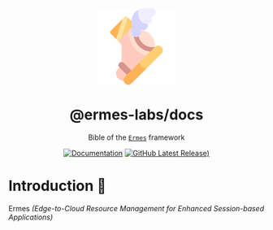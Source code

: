 <div align="center">
  
<br>

<img src="./docs/public/icon.png" width="30%">

<h1>@ermes-labs/docs</h1>

Bible of the [`Ermes`](https://ermes-labs.github.io/docs) framework

[![Documentation](https://img.shields.io/badge/ermes-docs-8CA1AF?style=flat-square&logo=read-the-docs)](https://go.dev/)
[![GitHub Latest Release)](https://img.shields.io/github/v/release/ermes-labs/docs?logo=github)](https://github.com/ermes-labs/docs/releases)

</div>

# Introduction 📖

Ermes *(Edge-to-Cloud Resource Management for Enhanced Session-based Applications)*